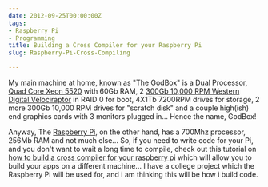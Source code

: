 ```yaml
---
date: 2012-09-25T00:00:00Z
tags:
- Raspberry_Pi
- Programming
title: Building a Cross Compiler for your Raspberry Pi
slug: Raspberry-Pi-Cross-Compiling

---
```

 

My main machine at home, known as "The GodBox" is a Dual Processor, [Quad Core Xeon 5520][3] with 60Gb RAM, 2 [300Gb 10,000 RPM Western Digital Velociraptor][4] in RAID 0 for boot, 4X1Tb 7200RPM drives for storage, 2 more 300Gb 10,000 RPM drives for "scratch disk" and a couple high(ish) end graphics cards with 3 monitors plugged in... Hence the name, GodBox!

Anyway, The [Raspberry Pi][2], on the other hand, has a 700Mhz processor, 256Mb RAM and not much else... So, if you need to write code for your Pi, and you don't want to wait a long time to compile, check out this tutorial on [how to build a cross compiler for your raspberry pi][1] which will allow you to build your apps on a different machine... I have a college project which the Raspberry Pi will be used for, and i am thinking this will be how i build code.

[1]:http://www.bootc.net/archives/2012/05/26/how-to-build-a-cross-compiler-for-your-raspberry-pi/
[2]:http://www.raspberrypi.org/
[3]:http://www.amazon.com/gp/product/B001QCEMFA/ref=as_li_ss_tl?ie=UTF8&camp=1789&creative=390957&creativeASIN=B001QCEMFA&linkCode=as2&tag=lotassmartmann00
[4]:http://www.amazon.com/gp/product/B005CGDSDI/ref=as_li_ss_tl?ie=UTF8&camp=1789&creative=390957&creativeASIN=B005CGDSDI&linkCode=as2&tag=lotassmartmann00
